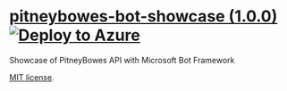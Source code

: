 
# [pitneybowes-bot-showcase  (1.0.0)](https://github.com/in4margaret/pitneybowes-bot-showcase) [![Deploy to Azure](http://azuredeploy.net/deploybutton.png)](https://azuredeploy.net/)

Showcase of PitneyBowes API with Microsoft Bot Framework

[MIT license](LICENSE).
